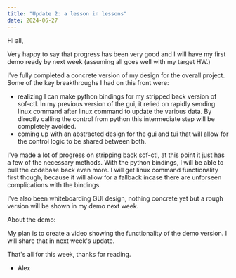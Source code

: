 ```yaml
---
title: "Update 2: a lesson in lessons"
date: 2024-06-27
---
```


Hi all, 

Very happy to say that progress has been very good and I will have my first demo ready by next week (assuming all goes well with my target HW.)

I've fully completed a concrete version of my design for the overall project. Some of the key breakthroughs I had on this front were:

- realizing I can make python bindings for my stripped back version of sof-ctl. In my previous version of the gui, it relied on rapidly sending linux command after linux command to update the various data. By directly calling the control from python this intermediate step will be completely avoided.
- coming up with an abstracted design for the gui and tui that will allow for the control logic to be shared between both.

I've made a lot of progress on stripping back sof-ctl, at this point it just has a few of the necessary methods. With the python bindings, I will be able to pull the codebase back even more. I will get linux command functionality first though, because it will allow for a fallback incase there are unforseen complications with the bindings.

I've also been whiteboarding GUI design, nothing concrete yet but a rough version will be shown in my demo next week.

About the demo:

My plan is to create a video showing the functionality of the demo version. I will share that in next week's update.

That's all for this week, thanks for reading.

- Alex
 
